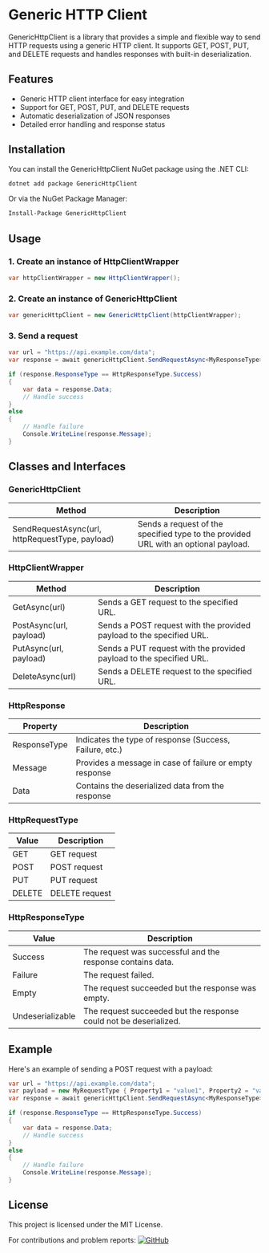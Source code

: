 # Generic HTTP Client

GenericHttpClient is a library that provides a simple and flexible way to send HTTP requests using a generic HTTP client. It supports GET, POST, PUT, and DELETE requests and handles responses with built-in deserialization.

## Features
- Generic HTTP client interface for easy integration
- Support for GET, POST, PUT, and DELETE requests
- Automatic deserialization of JSON responses
- Detailed error handling and response status

## Installation
You can install the GenericHttpClient NuGet package using the .NET CLI:
```sh
dotnet add package GenericHttpClient
```
Or via the NuGet Package Manager:
```sh
Install-Package GenericHttpClient
```
## Usage
### 1. Create an instance of HttpClientWrapper
```csharp
var httpClientWrapper = new HttpClientWrapper();
```
### 2. Create an instance of GenericHttpClient
```csharp
var genericHttpClient = new GenericHttpClient(httpClientWrapper);
```
### 3. Send a request
```csharp
var url = "https://api.example.com/data";
var response = await genericHttpClient.SendRequestAsync<MyResponseType>(url, HttpRequestType.GET);

if (response.ResponseType == HttpResponseType.Success)
{
    var data = response.Data;
    // Handle success
}
else
{
    // Handle failure
    Console.WriteLine(response.Message);
}
```
## Classes and Interfaces
### GenericHttpClient
| Method | Description |
| ------ | ----------- |
|SendRequestAsync<T>(url, httpRequestType, payload)|Sends a request of the specified type to the provided URL with an optional payload.|

### HttpClientWrapper
| Method | Description |
| ------ | ----------- |
|GetAsync(url)|Sends a GET request to the specified URL.|
|PostAsync<T>(url, payload)|Sends a POST request with the provided payload to the specified URL.|
|PutAsync<T>(url, payload)|Sends a PUT request with the provided payload to the specified URL.|
|DeleteAsync(url)|Sends a DELETE request to the specified URL.|

### HttpResponse<T>
| Property | Description |
| -------- | ----------- |
|ResponseType|Indicates the type of response (Success, Failure, etc.)|
|Message|Provides a message in case of failure or empty response|
|Data|Contains the deserialized data from the response|

### HttpRequestType
| Value | Description |
| ----- | ----------- |
|GET|GET request|
|POST|POST request|
|PUT|PUT request|
|DELETE|DELETE request|

### HttpResponseType
| Value | Description |
| ----- | ----------- |
|Success|The request was successful and the response contains data.|
|Failure|The request failed.|
|Empty|The request succeeded but the response was empty.|
|Undeserializable|The request succeeded but the response could not be deserialized.|

## Example
Here's an example of sending a POST request with a payload:

```csharp
var url = "https://api.example.com/data";
var payload = new MyRequestType { Property1 = "value1", Property2 = "value2" };
var response = await genericHttpClient.SendRequestAsync<MyResponseType>(url, HttpRequestType.POST, payload);

if (response.ResponseType == HttpResponseType.Success)
{
    var data = response.Data;
    // Handle success
}
else
{
    // Handle failure
    Console.WriteLine(response.Message);
}
```

## License
This project is licensed under the MIT License.

For contributions and problem reports:
[![GitHub](https://img.shields.io/badge/GitHub-Repository-blue?logo=github)](https://github.com/sandybridge9/GenericHttpClient)